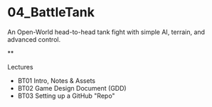 # 04_BattleTank
An Open-World head-to-head tank fight with simple AI, terrain, and advanced control.

**

Lectures

* BT01 Intro, Notes & Assets
* BT02 Game Design Document (GDD)
* BT03 Setting up a GitHub "Repo"